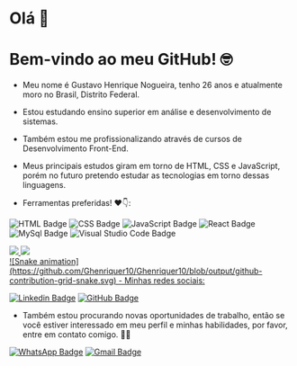 
# Olá 🖖
# Bem-vindo ao meu GitHub! 🤓

- Meu nome é Gustavo Henrique Nogueira, tenho 26 anos e atualmente moro no Brasil, Distrito Federal.
- Estou estudando ensino superior em análise e desenvolvimento de sistemas.
- Também estou me profissionalizando através de cursos de Desenvolvimento Front-End.
- Meus principais estudos giram em torno de HTML, CSS e JavaScript, porém no futuro pretendo estudar as tecnologias em torno dessas linguagens.

- Ferramentas preferidas! ❤️👇:

![HTML Badge](https://img.shields.io/badge/HTML5-E34F26?style=for-the-badge&logo=html5&logoColor=white) ![CSS Badge](https://img.shields.io/badge/CSS3-1572B6?style=for-the-badge&logo=css3&logoColor=white) ![JavaScript Badge](https://img.shields.io/badge/JavaScript-F7DF1E?style=for-the-badge&logo=javascript&logoColor=black) ![React Badge](https://img.shields.io/badge/React-20232A?style=for-the-badge&logo=react&logoColor=61DAFB) ![MySql Badge](https://img.shields.io/badge/MySQL-00000F?style=for-the-badge&logo=mysql&logoColor=white) ![Visual Studio Code Badge](https://img.shields.io/badge/Visual_Studio_Code-0078D4?style=for-the-badge&logo=visual%20studio%20code&logoColor=white)


<div>
  <a href="https://github.com/Ghenriquer10"/>
  <img height="180em" src="https://github-readme-stats.vercel.app/api?username=Ghenriquer10&show_icons=true&theme=dracula&include_all_commits=true&count_private=true"/>
  <img height="180em" src="https://github-readme-stats.vercel.app/api/top-langs/?username=Ghenriquer10&layout=compact&langs_count=7&theme=dracula"/>
</div>
![Snake animation](https://github.com/Ghenriquer10/Ghenriquer10/blob/output/github-contribution-grid-snake.svg)
- Minhas redes sociais:

[![Linkedin Badge](https://img.shields.io/badge/LinkedIn-0077B5?style=for-the-badge&logo=linkedin&logoColor=white)](https://www.linkedin.com/in/gustavo-henrique-a584021a2/) [![GitHub Badge](https://img.shields.io/badge/GitHub-100000?style=for-the-badge&logo=github&logoColor=white)](https://github.com/Ghenriquer10) 

- Também estou procurando novas oportunidades de trabalho, então se você estiver interessado em meu perfil e minhas habilidades, por favor, entre em contato comigo. 🤜🤛 

[![WhatsApp Badge](https://img.shields.io/badge/WhatsApp-25D366?style=for-the-badge&logo=whatsapp&logoColor=white)](http://api.whatsapp.com/send?phone=5561995776284) [![Gmail Badge](https://img.shields.io/badge/Gmail-D14836?style=for-the-badge&logo=gmail&logoColor=white)](mailto:ghenriquer10@gmail.com)
